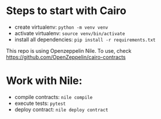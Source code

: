 # Steps to start with Cairo
- create virtualenv: `python -m venv venv` 
- activate virtualenv: `source venv/bin/activate`
- install all dependencies: `pip install -r requirements.txt`

This repo is using Openzeppelin Nile. To use, check https://github.com/OpenZeppelin/cairo-contracts

# Work with Nile:
- compile contracts: `nile compile`
- execute tests: `pytest`
- deploy contract: `nile deploy contract`
